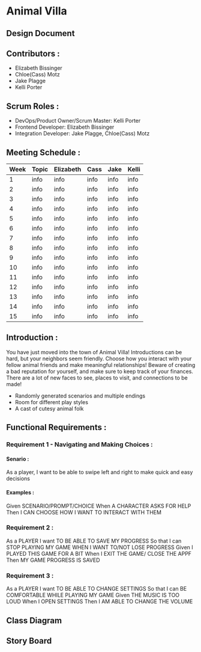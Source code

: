 # Animal Villa
## Design Document

## Contributors :
- Elizabeth Bissinger
- Chloe(Cass) Motz
- Jake Plagge
- Kelli Porter

## Scrum Roles :
- DevOps/Product Owner/Scrum Master: Kelli Porter
- Frontend Developer: Elizabeth Bissinger
- Integration Developer: Jake Plagge, Chloe(Cass) Motz

## Meeting Schedule :

| Week | Topic | Elizabeth | Cass | Jake | Kelli |
| --- | --- | --- | --- | --- | --- |
| 1 | info | info | info | info | info |
| 2 | info | info | info | info | info |
| 3 | info | info | info | info | info |
| 4 | info | info | info | info | info |
| 5 | info | info | info | info | info |
| 6 | info | info | info | info | info |
| 7 | info | info | info | info | info |
| 8 | info | info | info | info | info |
| 9 | info | info | info | info | info |
| 10 | info | info | info | info | info |
| 11 | info | info | info | info | info |
| 12 | info | info | info | info | info |
| 13 | info | info | info | info | info |
| 14 | info | info | info | info | info |
| 15 | info | info | info | info | info |

## Introduction :
You have just moved into the town of Animal Villa! Introductions can be hard, but your neighbors seem friendly. Choose how you interact with your fellow animal friends and make meaningful relationships! Beware of creating a bad reputation for yourself, and make sure to keep track of your finances. There are a lot of new faces to see, places to visit, and connections to be made!
- Randomly generated scenarios and multiple endings
- Room for different play styles
- A cast of cutesy animal folk

## Functional Requirements :
### Requirement 1 - Navigating and Making Choices :
#### Senario :
As a player, I want to be able to swipe left and right to make quick and easy decisions

#### Examples :
Given SCENARIO/PROMPT/CHOICE
When A CHARACTER ASKS FOR HELP
Then I CAN CHOOSE HOW I WANT TO INTERACT WITH THEM

### Requirement 2 :
As a PLAYER I want TO BE ABLE TO SAVE MY PROGRESS 
So that I can STOP PLAYING MY GAME WHEN I WANT TO/NOT LOSE PROGRESS
Given I PLAYED THIS GAME FOR A BIT
When I EXIT THE GAME/ CLOSE THE APPF
Then MY GAME PROGRESS IS SAVED

### Requirement 3 :
As a PLAYER I want TO BE ABLE TO CHANGE SETTINGS
So that I can BE COMFORTABLE WHILE PLAYING MY GAME
Given THE MUSIC IS TOO LOUD
When I OPEN SETTINGS
Then I AM ABLE TO CHANGE THE VOLUME

## Class Diagram
## Story Board

